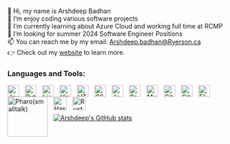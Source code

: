 👋 Hi, my name is Arshdeep Badhan <br />
👀 I’m enjoy coding various software projects<br />
🌱 I’m currently learning about Azure Cloud and working full time at RCMP<br />
💞️ I’m looking for summer 2024 Software Engineer Positions<br />
📫 You can reach me by my email: Arshdeep.badhan@Ryerson.ca<br />
👉 Check out my [website](https://arshdeepsb.github.io/Portfolio-Website/) to learn more.<br />
### Languages and Tools:

<img align="left" alt="Java" width="26px" src="https://www.vectorlogo.zone/logos/java/java-icon.svg" style="padding-right:10px;" />
<img align="left" alt="Python" width="26px" src="https://upload.wikimedia.org/wikipedia/commons/c/c3/Python-logo-notext.svg" style="padding-right:10px;" />
<img align="left" alt="Lisp" width="26px" src="https://upload.wikimedia.org/wikipedia/commons/4/48/Lisp_logo.svg" style="padding-right:10px;" />
<img align="left" alt="Visual Studio Code" width="26px" src="https://cdn.jsdelivr.net/gh/devicons/devicon/icons/vscode/vscode-original.svg" style="padding-right:10px;" />
<img align="left" alt="HTML5" width="26px" src="https://cdn.jsdelivr.net/gh/devicons/devicon/icons/html5/html5-original.svg" style="padding-right:10px;" />
<img align="left" alt="CSS3" width="26px" src="https://cdn.jsdelivr.net/gh/devicons/devicon/icons/css3/css3-original.svg" style="padding-right:10px;" />
<img align="left" alt="JavaScript" width="26px" src="https://cdn.jsdelivr.net/gh/devicons/devicon/icons/javascript/javascript-original.svg" style="padding-right:10px;" />
<img align="left" alt="React" width="26px" src="https://cdn.jsdelivr.net/gh/devicons/devicon/icons/react/react-original.svg" style="padding-right:10px;" />
<img align="left" alt="MySQL" width="26px" src="https://cdn.jsdelivr.net/gh/devicons/devicon/icons/mysql/mysql-original.svg" style="padding-right:10px;" />
<img align="left" alt="Git" width="26px" src="https://cdn.jsdelivr.net/gh/devicons/devicon/icons/git/git-original.svg" style="padding-right:10px;" />
<img align="left" alt="GitHub" width="26px" src="https://user-images.githubusercontent.com/3369400/139447912-e0f43f33-6d9f-45f8-be46-2df5bbc91289.png" style="padding-right:10px;" />
<img align="left" alt="Elixir" width="26px" src="https://www.vectorlogo.zone/logos/elixir-lang/elixir-lang-icon.svg" style="padding-right:10px;" />
<img align="left" alt="Pharo(smalltalk)" width="90px" src="https://upload.wikimedia.org/wikipedia/commons/6/6c/Pharo_Logo_v3.0.svg" style="padding-right:10px;" />
<img align="left" alt="Haskell" width="30px" src="https://www.vectorlogo.zone/logos/haskell/haskell-vertical.svg" style="padding-right:10px;" />
<img align="left" alt="Rust" width="30px" src="https://upload.wikimedia.org/wikipedia/commons/d/d5/Rust_programming_language_black_logo.svg" style="padding-right:10px;" />
<br />
<br />
<br />

[![Arshdeep's GitHub stats](https://github-readme-stats.vercel.app/api?username=arshdeepsb&show_icons=true&theme=radical)](https://github.com/anuraghazra/github-readme-stats)


